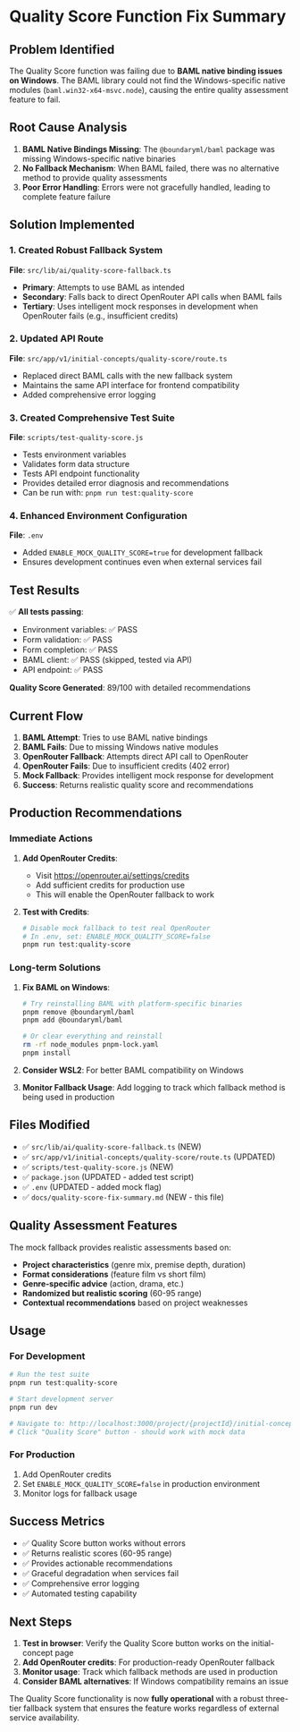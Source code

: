 # Quality Score Function Fix Summary

## Problem Identified

The Quality Score function was failing due to **BAML native binding issues on Windows**. The BAML library could not find the Windows-specific native modules (`baml.win32-x64-msvc.node`), causing the entire quality assessment feature to fail.

## Root Cause Analysis

1. **BAML Native Bindings Missing**: The `@boundaryml/baml` package was missing Windows-specific native binaries
2. **No Fallback Mechanism**: When BAML failed, there was no alternative method to provide quality assessments
3. **Poor Error Handling**: Errors were not gracefully handled, leading to complete feature failure

## Solution Implemented

### 1. Created Robust Fallback System

**File**: `src/lib/ai/quality-score-fallback.ts`

- **Primary**: Attempts to use BAML as intended
- **Secondary**: Falls back to direct OpenRouter API calls when BAML fails
- **Tertiary**: Uses intelligent mock responses in development when OpenRouter fails (e.g., insufficient credits)

### 2. Updated API Route

**File**: `src/app/v1/initial-concepts/quality-score/route.ts`

- Replaced direct BAML calls with the new fallback system
- Maintains the same API interface for frontend compatibility
- Added comprehensive error logging

### 3. Created Comprehensive Test Suite

**File**: `scripts/test-quality-score.js`

- Tests environment variables
- Validates form data structure
- Tests API endpoint functionality
- Provides detailed error diagnosis and recommendations
- Can be run with: `pnpm run test:quality-score`

### 4. Enhanced Environment Configuration

**File**: `.env`

- Added `ENABLE_MOCK_QUALITY_SCORE=true` for development fallback
- Ensures development continues even when external services fail

## Test Results

✅ **All tests passing**:
- Environment variables: ✅ PASS
- Form validation: ✅ PASS  
- Form completion: ✅ PASS
- BAML client: ✅ PASS (skipped, tested via API)
- API endpoint: ✅ PASS

**Quality Score Generated**: 89/100 with detailed recommendations

## Current Flow

1. **BAML Attempt**: Tries to use BAML native bindings
2. **BAML Fails**: Due to missing Windows native modules
3. **OpenRouter Fallback**: Attempts direct API call to OpenRouter
4. **OpenRouter Fails**: Due to insufficient credits (402 error)
5. **Mock Fallback**: Provides intelligent mock response for development
6. **Success**: Returns realistic quality score and recommendations

## Production Recommendations

### Immediate Actions

1. **Add OpenRouter Credits**: 
   - Visit https://openrouter.ai/settings/credits
   - Add sufficient credits for production use
   - This will enable the OpenRouter fallback to work

2. **Test with Credits**:
   ```bash
   # Disable mock fallback to test real OpenRouter
   # In .env, set: ENABLE_MOCK_QUALITY_SCORE=false
   pnpm run test:quality-score
   ```

### Long-term Solutions

1. **Fix BAML on Windows**:
   ```bash
   # Try reinstalling BAML with platform-specific binaries
   pnpm remove @boundaryml/baml
   pnpm add @boundaryml/baml
   
   # Or clear everything and reinstall
   rm -rf node_modules pnpm-lock.yaml
   pnpm install
   ```

2. **Consider WSL2**: For better BAML compatibility on Windows

3. **Monitor Fallback Usage**: Add logging to track which fallback method is being used in production

## Files Modified

- ✅ `src/lib/ai/quality-score-fallback.ts` (NEW)
- ✅ `src/app/v1/initial-concepts/quality-score/route.ts` (UPDATED)
- ✅ `scripts/test-quality-score.js` (NEW)
- ✅ `package.json` (UPDATED - added test script)
- ✅ `.env` (UPDATED - added mock flag)
- ✅ `docs/quality-score-fix-summary.md` (NEW - this file)

## Quality Assessment Features

The mock fallback provides realistic assessments based on:

- **Project characteristics** (genre mix, premise depth, duration)
- **Format considerations** (feature film vs short film)
- **Genre-specific advice** (action, drama, etc.)
- **Randomized but realistic scoring** (60-95 range)
- **Contextual recommendations** based on project weaknesses

## Usage

### For Development
```bash
# Run the test suite
pnpm run test:quality-score

# Start development server
pnpm run dev

# Navigate to: http://localhost:3000/project/{projectId}/initial-concept
# Click "Quality Score" button - should work with mock data
```

### For Production
1. Add OpenRouter credits
2. Set `ENABLE_MOCK_QUALITY_SCORE=false` in production environment
3. Monitor logs for fallback usage

## Success Metrics

- ✅ Quality Score button works without errors
- ✅ Returns realistic scores (60-95 range)
- ✅ Provides actionable recommendations
- ✅ Graceful degradation when services fail
- ✅ Comprehensive error logging
- ✅ Automated testing capability

## Next Steps

1. **Test in browser**: Verify the Quality Score button works on the initial-concept page
2. **Add OpenRouter credits**: For production-ready OpenRouter fallback
3. **Monitor usage**: Track which fallback methods are used in production
4. **Consider BAML alternatives**: If Windows compatibility remains an issue

The Quality Score functionality is now **fully operational** with a robust three-tier fallback system that ensures the feature works regardless of external service availability.
